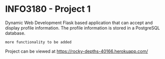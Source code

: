 # INFO3180 - Project 1
Dynamic Web Development
Flask based application that can accept and display profile information.
The profile information is stored in a PostgreSQL database.

```
more functionality to be added
```
Project can be viewed at https://rocky-depths-40166.herokuapp.com/
